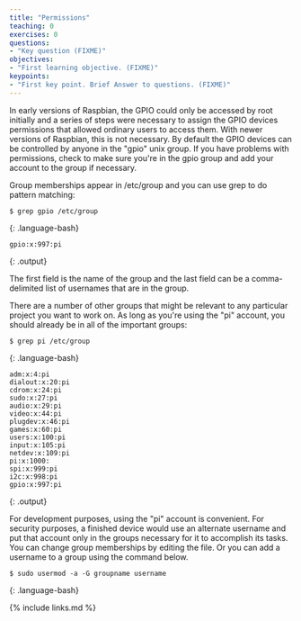 ```yaml
---
title: "Permissions"
teaching: 0
exercises: 0
questions:
- "Key question (FIXME)"
objectives:
- "First learning objective. (FIXME)"
keypoints:
- "First key point. Brief Answer to questions. (FIXME)"
---
```

In early versions of Raspbian, the GPIO could only be accessed by root initially and a series of steps were necessary to assign the GPIO devices permissions that allowed ordinary users to access them. With newer versions of Raspbian, this is not necessary. By default the GPIO devices can be controlled by anyone in the "gpio" unix group. If you have problems with permissions, check to make sure you're in the gpio group and add your account to the group if necessary.

Group memberships appear in /etc/group and you can use grep to do pattern matching:
~~~
$ grep gpio /etc/group
~~~
{: .language-bash}

~~~
gpio:x:997:pi
~~~
{: .output}

The first field is the name of the group and the last field can be a comma-delimited list of usernames that are in the group.

There are a number of other groups that might be relevant to any particular project you want to work on. As long as you're using the "pi" account, you should already be in all of the important groups:

~~~
$ grep pi /etc/group
~~~
{: .language-bash}

~~~
adm:x:4:pi
dialout:x:20:pi
cdrom:x:24:pi
sudo:x:27:pi
audio:x:29:pi
video:x:44:pi
plugdev:x:46:pi
games:x:60:pi
users:x:100:pi
input:x:105:pi
netdev:x:109:pi
pi:x:1000:
spi:x:999:pi
i2c:x:998:pi
gpio:x:997:pi
~~~
{: .output}

For development purposes, using the "pi" account is convenient. For security purposes, a finished device would use an alternate username and put that account only in the groups necessary for it to accomplish its tasks. You can change group memberships by editing the file. Or you can add a username to a group using the command below.

~~~
$ sudo usermod -a -G groupname username
~~~
{: .language-bash}

{% include links.md %}
